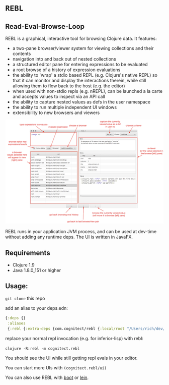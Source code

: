 # `REBL`

## Read-Eval-Browse-Loop

REBL is a graphical, interactive tool for browsing Clojure data. It features:

* a two-pane browser/viewer system for viewing collections and their contents
* navigation into and back out of nested collections
* a structured editor pane for entering expressions to be evaluated
* a root browse of a history of expression evaluations
* the ability to 'wrap' a stdio based REPL (e.g. Clojure's native REPL) so that it can monitor and display the interactions therein, while still allowing them to flow back to the host (e.g. the editor)
* when used with non-stdio repls (e.g. nREPL), can be launched a la carte and accepts values to inspect via an API call
* the ability to capture nested values as defs in the user namespace
* the ability to run multiple independent UI windows
* extensibility to new browsers and viewers

![screenshot](screenshot.png)

REBL runs in your application JVM process, and can be used at dev-time without adding any runtime deps. The UI is written in JavaFX.

## Requirements

- Clojure 1.9
- Java 1.8.0_151 or higher

## Usage:

`git clone` this repo

add an alias to your deps.edn:

``` clj
{:deps {}
 :aliases
 {:rebl {:extra-deps {com.cognitect/rebl {:local/root "/Users/rich/dev/rebl"}}}}}
```

replace your normal repl invocation (e.g. for inferior-lisp) with rebl:

`clojure -R:rebl -m cognitect.rebl`

You should see the UI while still getting repl evals in your editor.

You can start more UIs with `(cognitect.rebl/ui)`


You can also use REBL with [boot](https://github.com/cognitect-labs/rebl/wiki/Using-REBL-with-Boot) or [lein](https://github.com/cognitect-labs/rebl/wiki/Using-REBL-with-Leiningen).

